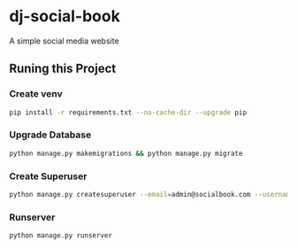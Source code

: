 # dj-social-book

A simple social media website

## Runing this Project

### Create venv

```bash
pip install -r requirements.txt --no-cache-dir --upgrade pip
```

### Upgrade Database

```bash
python manage.py makemigrations && python manage.py migrate 
```

### Create Superuser

```bash
python manage.py createsuperuser --email=admin@socialbook.com --username=admin
```

### Runserver

```bash
python manage.py runserver
```
